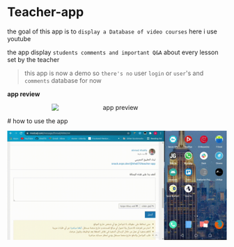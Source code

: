 # Teacher-app

the goal of this app is to `display a Database of video courses` here i use youtube

the app display `students comments and important Q&A` about every lesson set by the teacher

> this app is now a demo so `there's no` user `login` or `user`'s and `comments` database for now

**app review**

<p align="center">
<a>
<img src="assets/res/تطبيق المعلم-min.gif" alt="app preview" title="app preview" style="width:300px;margin: 0 auto; display:block;">
</a>
</p>
# how to use the app

[![how to user the app](assets/res/كيفيه-تشغيل-الكود.gif)](https://snack.expo.dev/@khali70/teacher-app)
